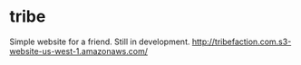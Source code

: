 # tribe

Simple website for a friend. Still in development.
http://tribefaction.com.s3-website-us-west-1.amazonaws.com/
